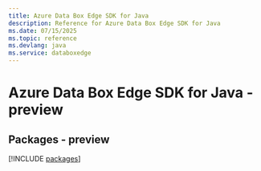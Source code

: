 ```yaml
---
title: Azure Data Box Edge SDK for Java
description: Reference for Azure Data Box Edge SDK for Java
ms.date: 07/15/2025
ms.topic: reference
ms.devlang: java
ms.service: databoxedge
---
```

# Azure Data Box Edge SDK for Java - preview
## Packages - preview
[!INCLUDE [packages](data-box-edge-index.md)]